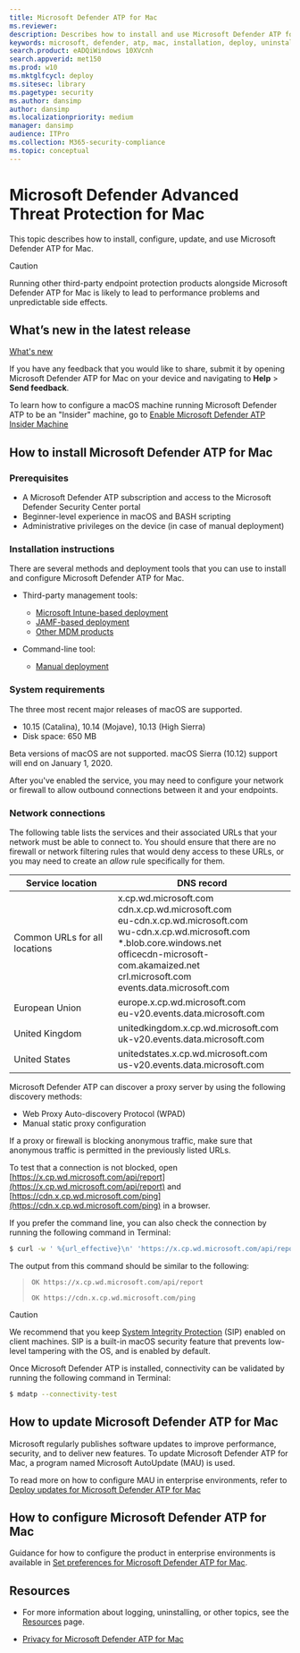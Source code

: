 ```yaml
---
title: Microsoft Defender ATP for Mac
ms.reviewer:
description: Describes how to install and use Microsoft Defender ATP for Mac.
keywords: microsoft, defender, atp, mac, installation, deploy, uninstallation, intune, jamf, macos, catalina, mojave, high sierra
search.product: eADQiWindows 10XVcnh
search.appverid: met150
ms.prod: w10
ms.mktglfcycl: deploy
ms.sitesec: library
ms.pagetype: security
ms.author: dansimp
author: dansimp
ms.localizationpriority: medium
manager: dansimp
audience: ITPro
ms.collection: M365-security-compliance
ms.topic: conceptual
---
```


# Microsoft Defender Advanced Threat Protection for Mac

This topic describes how to install, configure, update, and use Microsoft Defender ATP for Mac.

> [!CAUTION]
> Running other third-party endpoint protection products alongside Microsoft Defender ATP for Mac is likely to lead to performance problems and unpredictable side effects.

## What’s new in the latest release

[What's new](mac-whatsnew.md)

If you have any feedback that you would like to share, submit it by opening Microsoft Defender ATP for Mac on your device and navigating to **Help** > **Send feedback**.

To learn how to configure a macOS machine running Microsoft Defender ATP to be an "Insider" machine, go to [Enable Microsoft Defender ATP Insider Machine](endpoint-detection-response-mac-preview.md)

## How to install Microsoft Defender ATP for Mac

### Prerequisites

- A Microsoft Defender ATP subscription and access to the Microsoft Defender Security Center portal
- Beginner-level experience in macOS and BASH scripting
- Administrative privileges on the device (in case of manual deployment)

### Installation instructions

There are several methods and deployment tools that you can use to install and configure Microsoft Defender ATP for Mac.

* Third-party management tools:
    * [Microsoft Intune-based deployment](mac-install-with-intune.md)
    * [JAMF-based deployment](mac-install-with-jamf.md)
    * [Other MDM products](mac-install-with-other-mdm.md)

* Command-line tool:
    * [Manual deployment](mac-install-manually.md)

### System requirements

The three most recent major releases of macOS are supported.

- 10.15 (Catalina), 10.14 (Mojave), 10.13 (High Sierra)
- Disk space: 650 MB

Beta versions of macOS are not supported. macOS Sierra (10.12) support will end on January 1, 2020.

After you've enabled the service, you may need to configure your network or firewall to allow outbound connections between it and your endpoints.

### Network connections

The following table lists the services and their associated URLs that your network must be able to connect to. You should ensure that there are no firewall or network filtering rules that would deny access to these URLs, or you may need to create an *allow* rule specifically for them.

| Service location                         | DNS record              |
| ---------------------------------------- | ----------------------- |
| Common URLs for all locations            |  x.cp.wd.microsoft.com <br/> cdn.x.cp.wd.microsoft.com <br/> eu-cdn.x.cp.wd.microsoft.com <br/> wu-cdn.x.cp.wd.microsoft.com <br/> *.blob.core.windows.net <br/> officecdn-microsoft-com.akamaized.net <br/> crl.microsoft.com <br/>  events.data.microsoft.com |
| European Union                           | europe.x.cp.wd.microsoft.com <br/> eu-v20.events.data.microsoft.com |
| United Kingdom                           | unitedkingdom.x.cp.wd.microsoft.com <br/> uk-v20.events.data.microsoft.com |
| United States                            | unitedstates.x.cp.wd.microsoft.com  <br/> us-v20.events.data.microsoft.com |

Microsoft Defender ATP can discover a proxy server by using the following discovery methods:
- Web Proxy Auto-discovery Protocol (WPAD)
- Manual static proxy configuration

If a proxy or firewall is blocking anonymous traffic, make sure that anonymous traffic is permitted in the previously listed URLs.

To test that a connection is not blocked, open [https://x.cp.wd.microsoft.com/api/report](https://x.cp.wd.microsoft.com/api/report) and [https://cdn.x.cp.wd.microsoft.com/ping](https://cdn.x.cp.wd.microsoft.com/ping) in a browser.

If you prefer the command line, you can also check the connection by running the following command in Terminal:

```bash
$ curl -w ' %{url_effective}\n' 'https://x.cp.wd.microsoft.com/api/report' 'https://cdn.x.cp.wd.microsoft.com/ping'
```

The output from this command should be similar to the following:

> `OK https://x.cp.wd.microsoft.com/api/report`
>
> `OK https://cdn.x.cp.wd.microsoft.com/ping`

> [!CAUTION]
> We recommend that you keep [System Integrity Protection](https://support.apple.com/en-us/HT204899) (SIP) enabled on client machines. SIP is a built-in macOS security feature that prevents low-level tampering with the OS, and is enabled by default.

Once Microsoft Defender ATP is installed, connectivity can be validated by running the following command in Terminal:
```bash
$ mdatp --connectivity-test
```

## How to update Microsoft Defender ATP for Mac

Microsoft regularly publishes software updates to improve performance, security, and to deliver new features. To update Microsoft Defender ATP for Mac, a program named Microsoft AutoUpdate (MAU) is used.

To read more on how to configure MAU in enterprise environments, refer to [Deploy updates for Microsoft Defender ATP for Mac](microsoft-defender-atp-mac-updates.md)

## How to configure Microsoft Defender ATP for Mac

Guidance for how to configure the product in enterprise environments is available in [Set preferences for Microsoft Defender ATP for Mac](microsoft-defender-atp-mac-preferences.md).

## Resources

- For more information about logging, uninstalling, or other topics, see the [Resources](microsoft-defender-atp-mac-resources.md) page.

- [Privacy for Microsoft Defender ATP for Mac](microsoft-defender-atp-mac-privacy.md)
